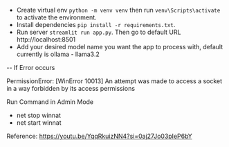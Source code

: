 - Create virtual env `python -m venv venv` then run `venv\Scripts\activate` to activate the environment.
- Install dependencies `pip install -r requirements.txt`.
- Run server `streamlit run app.py`. Then go to default URL http://localhost:8501
- Add your desired model name you want the app to process with, default currently is ollama - llama3.2

-- If Error occurs

PermissionError: [WinError 10013] An attempt was made to access a socket in a way forbidden by its access permissions

Run Command in Admin Mode

- net stop winnat
- net start winnat

Reference: https://youtu.be/YqqRkuizNN4?si=0aj27Jo03pIeP6bY